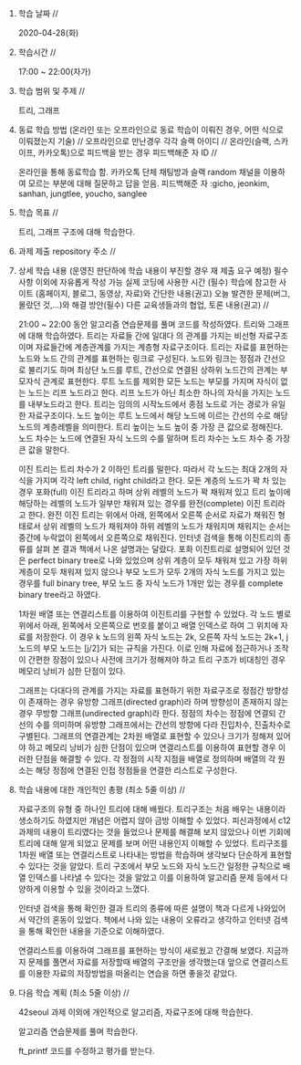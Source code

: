 1. 학습 날짜 // 

    2020-04-28(화)

2. 학습시간 // 

    17:00 ~ 22:00(자가)

3. 학습 범위 및 주제 // 
    
    트리, 그래프

4. 동료 학습 방법 (온라인 또는 오프라인으로 동료 학습이 이뤄진 경우, 어떤 식으로 이뤄졌는지 기술) // 오프라인으로 만난경우 각각 슬랙 아이디 // 온라인(슬랙, 스카이프, 카카오톡)으로 피드백을 받는 경우 피드백해준 자 ID // 

    온라인을 통해 동료학습 함. 카카오톡 단체 채팅방과 슬랙 random 채널을 이용하여 모르는 부분에 대해 질문하고 답을 얻음. 피드백해준 자 :gicho, jeonkim, sanhan, jungtlee, youcho, sanglee

5. 학습 목표 //

    트리, 그래프 구조에 대해 학습한다.
    
6. 과제 제출 repository 주소 // 
    
    
    
7. 상세 학습 내용 (운영진 판단하에 학습 내용이 부진할 경우 재 제출 요구 예정) 필수사항 이외에 자유롭게 작성 가능 실제 코딩에 사용한 시간 (필수) 학습에 참고한 사이트 (홈페이지, 블로그, 동영상, 자료)와 간단한 내용(권고) 오늘 발견한 문제(버그, 몰랐던 것,...)와 해결 방안(필수) 다른 교육생들과의 협업, 토론 내용(권고) //
    
    21:00 ~ 22:00 동안 알고리즘 연습문제를 풀며 코드를 작성하였다.
    트리와 그래프에 대해 학습하였다. 트리는 자료들 간에 일대다 의 관계를 가지는 비선형 자료구조이며 자료들간에 계층관계를 가지는 계층형 자료구조이다. 트리는 자료를 표현하는 노드와 노드 간의 관계를 표현하는 링크로 구성된다. 노드와 링크는 정점과 간선으로 불리기도 하며 최상단 노드를 루트, 간선으로 연결된 상하위 노드간의 관계는 부모자식 관계로 표현한다. 루트 노드를 제외한 모든 노드는 부모를 가지며 자식이 없는 노드는 리프 노드라고 한다. 리프 노드가 아닌 최소한 하나의 자식을 가지는 노드를 내부노드라고 한다. 트리는 임의의 시작노드에서 종점 노드로 가는 경로가 유일한 자료구조이다. 노드 높이는 루트 노드에서 해당 노드에 이르는 간선의 수로 해당 노드의 계층레벨을 의미한다. 트리 높이는 노드 높이 중 가장 큰 값으로 정해진다. 노드 차수는 노드에 연결된 자식 노드의 수를 말하며 트리 차수는 노드 차수 중 가장 큰 값을 말한다. 
    
    이진 트리는 트리 차수가 2 이하인 트리를 말한다. 따라서 각 노드는 최대 2개의 자식을 가지며 각각 left child, right child라고 한다. 모든 계층의 노드가 꽉 차 있는 경우 포화(full) 이진 트리라고 하며 상위 레벨의 노드가 꽉 채워져 있고 트리 높이에 해당하는 레벨의 노드가 일부만 채워져 있는 경우를 완전(complete) 이진 트리라고 한다. 완전 이진 트리는 위에서 아래, 왼쪽에서 오른쪽 순서로 자료가 채워진 형태로서 상위 레벨의 노드가 채워져야 하위 레벨의 노드가 채워지며 채워지는 순서는 중간에 누락없이 왼쪽에서 오른쪽으로 채워진다. 인터넷 검색을 통해 이진트리의 종류를 살펴 본 결과 책에서 나온 설명과는 달랐다. 포화 이진트리로 설명되어 있던 것은 perfect binary tree로 나와 있었으며 상위 계층이 모두 채워져 있고 가장 하위 계층이 모두 채워져 있지 않으나 부모 노드가 모두 2개의 자식 노드를 가지고 있는 경우를 full binary tree, 부모 노드 중 자식 노드가 1개만 있는 경우를 complete binary tree라고 하였다.
    
    1차원 배열 또는 연결리스트를 이용하여 이진트리를 구현할 수 있었다. 각 노드 별로 위에서 아래, 왼쪽에서 오른쪽으로 번호를 붙이고 배열 인덱스로 하여 그 위치에 자료를 저장한다. 이 경우 k 노드의 왼쪽 자식 노드는 2k, 오른쪽 자식 노드는 2k+1, j 노드의 부모 노드는 [j/2]가 되는 규칙을 가진다. 이로 인해 자료에 접근하거나 조작이 간편한 장점이 있으나 사전에 크기가 정해져야 하고 트리 구조가 비대칭인 경우 메모리 낭비가 심한 단점이 있다.
    
    그래프는 다대다의 관계를 가지는 자료를 표현하기 위한 자료구조로 정점간 방향성이 존재하는 경우 유방향 그래프(directed graph)라 하며 방향성이 존재하지 않는 경우 무방향 그래프(undirected graph)라 한다. 정점의 차수는 정점에 연결되 간선의 수를 의미하며 유방향 그래프에서는 간선의 방향에 다라 진입차수, 진출차수로 구별된다. 그래프의 연결관계는 2차원 배열로 표현할 수 있으나 크기가 정해져 있어야 하고 메모리 낭비가 심한 단점이 있으며 연결리스트를 이용하여 표현할 경우 이러한 단점을 해결할 수 있다. 각 정점의 시작 지점을 배열로 정의하며 배열의 각 원소는 해당 정점에 연결된 인접 정점들을 연결한 리스트로 구성한다.
    
8. 학습 내용에 대한 개인적인 총평 (최소 5줄 이상) //
    
    자료구조의 유형 중 하나인 트리에 대해 배웠다. 트리구조는 처음 배우는 내용이라 생소하기도 하였지만 개념은 어렵지 않아 금방 이해할 수 있었다. 피신과정에서 c12 과제의 내용이 트리였다는 것을 들었으나 문제를 해결해 보지 않았으나 이번 기회에 트리에 대해 알게 되었고 문제를 보며 어떤 내용인지 이해할 수 있었다. 트리구조를 1차원 배열 또는 연결리스트로 나타내는 방법을 학습하며 생각보다 단순하게 표현할 수 있다는 것을 알았다. 트리 구조에서 부모 노드와 자식 노드간 일정한 규칙으로 배열 인덱스를 나타낼 수 있다는 것을 알았고 이를 이용하여 알고리즘 문제 등에서 다양하게 이용할 수 있을 것이라고 느꼈다. 
    
    인터넷 검색을 통해 확인한 결과 트리의 종류에 따른 설명이 책과 다르게 나와있어서 약간의 혼동이 있었다. 책에서 나와 있는 내용이 오류라고 생각하고 인터넷 검색을 통해 확인한 내용을 기준으로 이해하였다.
    
    연결리스트를 이용하여 그래프를 표현하는 방식이 새로웠고 간결해 보였다. 지금까지 문제를 풀면서 자료를 저장할때 배열의 구조만을 생각했는대 앞으로 연결리스트를 이용한 자료의 저장방법을 떠올리는 연습을 하면 좋을것 같았다.
   
9. 다음 학습 계획 (최소 5줄 이상) // 
    
    42seoul 과제 이외에 개인적으로 알고리즘, 자료구조에 대해 학습한다.
    
    알고리즘 연습문제를 풀며 학습한다.
    
    ft_printf 코드를 수정하고 평가를 받는다.
    